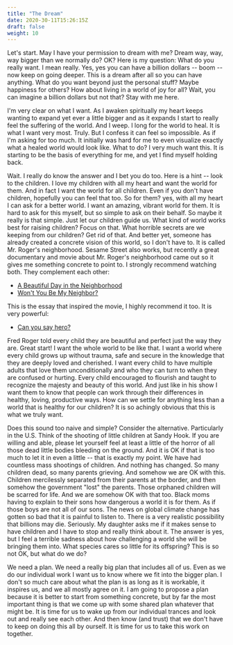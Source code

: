 ```yaml
---
title: "The Dream"
date: 2020-30-11T15:26:15Z
draft: false
weight: 10
---
```


Let's start. May I have your permission to dream with me? Dream way, way, way bigger than we normally do? OK? Here is my question: What do you really want. I mean really. Yes, yes you can have a billion dollars -- boom -- now keep on going deeper. This is a dream after all so you can have anything. What do you want beyond just the personal stuff? Maybe happiness for others? How about living in a world of joy for all? Wait, you can imagine a billion dollars but not that? Stay with me here.  

I'm very clear on what I want. As I awaken spiritually my heart keeps wanting to expand yet ever a little bigger and as it expands I start to really feel the suffering of the world. And I weep. I long for the world to heal. It is what I want very most. Truly. But I confess it can feel so impossible. As if I'm asking for too much. It initially was hard for me to even visualize exactly what a healed world would look like. What to do? I very much want this. It is starting to be the basis of everything for me, and yet I find myself holding back.

Wait. I really do know the answer and I bet you do too. Here is a hint -- look to the children. I love my children with all my heart and want the world for them.  And in fact I want the world for all children. Even if you don't have children, hopefully you can feel that too. So for them? yes, with all my heart I can ask for a better world. I want an amazing, vibrant world for them. It is hard to ask for this myself, but so simple to ask on their behalf. So maybe it really is that simple. Just let our children guide us. What kind of world works best for raising children? Focus on that. What horrible secrets are we keeping from our children? Get rid of that. And better yet, someone has already created a concrete vision of this world, so I don't have to. It is called Mr. Roger's neighborhood. Sesame Street also works, but recently a great documentary and movie about Mr. Roger's neighborhood came out so it gives me something concrete to point to. I strongly recommend watching both. They complement each other:

  * [A Beautiful Day in the Neighborhood](https://en.wikipedia.org/wiki/A_Beautiful_Day_in_the_Neighborhood)
  * [Won't You Be My Neighbor?](https://en.wikipedia.org/wiki/Won%27t_You_Be_My_Neighbor%3F_(film))

This is the essay that inspired the movie, I highly recommend it too. It is very powerful:

  * [Can you say hero?](https://www.esquire.com/entertainment/tv/a27134/can-you-say-hero-esq1198/)

Fred Roger told every child they are beautiful and perfect just the way they are. Great start! I want the whole world to be like that. I want a world where every child grows up without trauma, safe and secure in the knowledge that they are deeply loved and cherished. I want every child to have multiple adults that love them unconditionally and who they can turn to when they are confused or hurting. Every child encouraged to flourish and taught to recognize the majesty and beauty of this world. And just like in his show I want them to know that people can work through their differences in healthy, loving, productive ways. How can we settle for anything less than a world that is healthy for our children? It is so achingly obvious that this is what we truly want.

Does this sound too naive and simple? Consider the alternative. Particularly in the U.S. Think of the shooting of little children at Sandy Hook. If you are willing and able, please let yourself feel at least a little of the horror of all those dead little bodies bleeding on the ground. And it is OK if that is too much to let it in even a little -- that is exactly my point.  We have had countless mass shootings of children. And nothing has changed. So many children dead, so many parents grieving. And somehow we are OK with this. Children mercilessly separated from their parents at the border, and then somehow the government "lost" the parents. Those orphaned children will be scarred for life. And we are somehow OK with that too. Black moms having to explain to their sons how dangerous a world it is for them. As if those boys are not all of our sons. The news on global climate change has gotten so bad that it is painful to listen to. There is a very realistic possibility that billions may die. Seriously. My daughter asks me if it makes sense to have children and I have to stop and really think about it. The answer is yes, but I feel a terrible sadness about how challenging a world she will be bringing them into. What species cares so little for its offspring? This is so not OK, but what do we do?

We need a plan. We need a really big plan that includes all of us. Even as we do our individual work I want us to know where we fit into the bigger plan. I don't so much care about what the plan is as long as it is workable, it inspires us, and we all mostly agree on it. I am going to propose a plan because it is better to start from something concrete, but by far the most important thing is that we come up with some shared plan whatever that might be. It is time for us to wake up from our individual trances and look out and really see each other. And then know (and trust) that we don't have to keep on doing this all by ourself. It is time for us to take this work on together.

